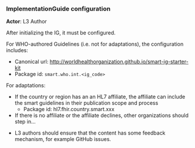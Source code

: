 ### **ImplementationGuide configuration**

**Actor**: L3 Author

 After initializing the IG, it must be configured.   
   
For WHO-authored Guidelines (i.e. not for adaptations), the configuration includes:


* Canonical url: http://worldhealthorganization.github.io/smart-ig-starter-kit
* Package id: `smart.who.int.<ig_code>`


For adaptations:
- If the country or region has an an HL7 affiliate, the affiliate can include the smart guidelines in their publication scope and process
   - Package id: hl7.fhir.country.smart.xxx
- If there is no affiliate or the affiliate declines, other organizations should step in…

* L3 authors should ensure that the content has some feedback mechanism, for example GitHub issues.
 
